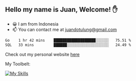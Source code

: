 ## Hello my name is Juan, Welcome! ✋

- 😀 I am from Indonesia
- 📫 You can contact me at juandotulung@gmail.com

<!--START_SECTION:waka-->

```txt
Go    1 hr 42 mins    ███████████████████░░░░░░   75.51 %
SQL   33 mins         ██████░░░░░░░░░░░░░░░░░░░   24.49 %
```

<!--END_SECTION:waka-->

Check out my personal website [here](https://juanchristian.com)

My Toolbelt:

[![My Skills](https://skillicons.dev/icons?i=go,js,ts,nodejs,react,nextjs,python,php,laravel,aws,bash,linux,postgres,mysql,redis,mongodb,docker)](https://skillicons.dev)

